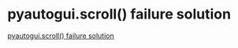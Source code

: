 # pyautogui.scroll() failure solution
[pyautogui.scroll() failure solution](https://aiwithcloud.com/2022/09/19/pyautogui-scroll_failure_solution/)